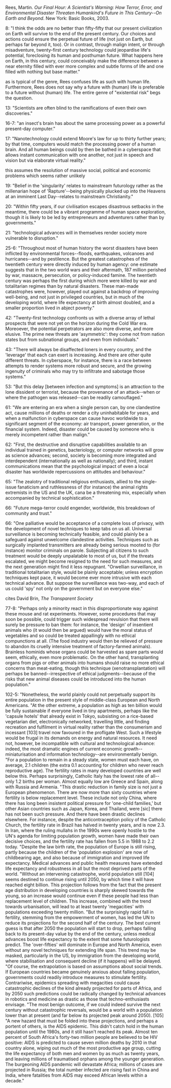 Rees, Martin. *Our Final Hour: A Scientist's Warning: How Terror, Error, and Environmental Disaster Threaten Humankind's Future in This Century--On Earth and Beyond*. New York: Basic Books, 2003.

8:  "I think the odds are no better than fifty-fifty that our present civilization on Earth will survive to the end of the present century. Our choices and actions could ensure the perpetual future of life (not just on Earth, but perhaps far beyond it, too). Or in contrast, through malign intent, or through misadventure, twenty-first century technology could jeopardise life's potential, foreclosing its human and posthuman future. What happens here on Earth, in this century, could conceivably make the difference between a near eternity filled with ever more complex and subtle forms of life and one filled with nothing but base matter."

as is typical of the genre, Rees confuses life as such with human life. Furthermore, Rees does not say why a future with (human) life is preferable to a future without (human) life. The entire genre of "existential risk" begs the question.

13:  "Scientists are often blind to the ramifications of even their own discoveries."

16-7:  "an insect's brain has about the same processing power as a powerful present-day computer."

17:  "Nanotechnology could extend Moore's law for up to thirty further years; by that time, computers would match the processing power of a human brain. And all human beings could by then be bathed in a cyberspace that allows instant communication with one another, not just in speech and vision but via elaborate virtual reality."

this assumes the resolution of massive social, political and economic problems which seems rather unlikely
	
19:  "Belief in the 'singularity' relates to mainstream futurology rather as the millenarian hope of 'Rapture'--being physically plucked up into the Heavens at an imminent Last Day--relates to mainstream Christianity."

20:  "Within fifty years, if our civilisation escapes disastrous setbacks in the meantime, there could be a vibrant programme of human space exploration, though it is likely to be led by entrepreneurs and adventurers rather than by governments."

21:  "technological advances will in themselves render society more vulnerable to disruption."

25-6:  "Throughout most of human history the worst disasters have been inflicted by environmental forces--floods, earthquakes, volcanoes and hurricanes--and by pestilence. But the greatest catastrophes of the twentieth century were directly induced by human agency: one estimate suggests that in the two world wars and their aftermath, 187 million perished by war, massacre, persecution, or policy-induced famine. The twentieth century was perhaps the first during which more were killed by war and totalitarian regimes than by natural disasters. These man-made catastrophes were, however, played out against a backdrop of improving well-being, and not just in privileged countries, but in much of the developing world, where life expectancy at birth almost doubled, and a smaller proportion lived in abject poverty."

42:  "Twenty-first technology confronts us with a diverse array of lethal prospects that were not yet on the horizon during the Cold War era. Moreoever, the potential perpetrators are also more diverse, and more elusive. The prime new threats are 'asymmetric': they come not from nation states but from subnational groups, and even from individuals."

43:  "There will always be disaffected loners in every country, and the 'leverage' that each can exert is increasing. And there are other quite different threats. In cyberspace, for instance, there is a race between attempts to render systems more robust and secure, and the growing ingenuity of criminals who may try to infiltrate and sabotage those systems."

53:  "But this delay [between infection and symptoms] is an attraction to the lone dissident or terrorist, because the provenance of an attack--when or where the pathogen was released--can be readily camouflaged."

61:  "We are entering an era when a single person can, by one clandestine act, cause millions of deaths or render a city uninhabitable for years, and when a malfunction in cyberspace can cause havoc worldwide to a significant segment of the economy: air transport, power generation, or the financial system. Indeed, disaster could be caused by someone who is merely incompetent rather than malign."

62:  "First, the destructive and disruptive capabilities available to an individual trained in genetics, bacteriology, or computer networks will grow as science advances; second, society is becoming more integrated and interdependent (internationally as well as nationally); and third, instant communications mean that the psychological impact of even a local disaster has worldwide repercussions on attitudes and behaviour."

65:  "The zealotry of traditional religious enthusiasts, allied to the single-issue fanaticism and ruthlessness of (for instance) the animal rights extremists in the US and the UK, cana be a threatening mix, especially when accompanied by technical sophistication."

66:  "Future mega-terror could engender, worldwide, this breakdown of community and trust."

66:  "One palliative would be acceptance of a complete loss of privacy, with the development of novel techniques to keep tabs on us all. Universal surveillance is becoming technically feasible, and could plainly be a safeguard against unwelcome clandestine activities. Techniques such as surgically implanted transmitters are already being serious mooted to (for instance) monitor criminals on parole. Subjecting all citizens to such treatment would be deeply unpalatable to most of us, but if the threats escalated, we might become resigned to the need for such measures, and the next generation might find it less repugnant.
"Orwellian surveillance, in traditional totalitarian style, would be plainly acceptable; unless encryption techniques kept pace, it would become ever more intrusive with each technical advance. But suppose the surveillance was two-way, and each of us could 'spy' not only on the government but on everyone else."
	
cites David Brin, *The Transparent Society*
	
77-8:  "Perhaps only a minority react in this disproportionate way against these mouse and rat experiments. However, some procedures that may soon be possible, could trigger such widespread revulsion that there will surely be pressure to ban them: for instance, the 'design' of insentient animals who (it would then be argued) would have the moral status of vegetables and so could be treated appallingly with no ethical compunctions at all. (The food industry would then be relieved of pressure to abandon its cruelly intensive treatment of factory-farmed animals). Brainless hominids whose organs could be harvested as spare parts would seem, ethically, even more problematic. On the other hand, transplanting organs from pigs or other animals into humans should raise no more ethical concerns than meat-eating, though this technique (xenotransplantation) will perhaps be banned--irrespective of ethical judgments--because of the risks that new animal diseases could be introduced into the human population."

102-5:  "Nonetheless, the world plainly could not perpetually support its entire population in the present style of middle-class European and North Americans.
"At the other extreme, a population as high as ten billion would be fully sustainable if everyone lived in tiny apartments, perhaps like the 'capsule hotels' that already exist in Tokyo, subsisting on a rice-based vegetarian diet, electronically networked, travelling little, and finding recreation and fulfilment in virtual reality rather than the consumerism and incessant [103] travel now favoured in the profligate West. Such a lifestyle would be frugal in its demands on energy and natural resources. It need not, however, be incompatible with cultural and technological advance: indeed, the most dramatic engines of current economic growth--miniaturisation and information technology--are environmentally benign.
"For a population to remain in a steady state, women must each have, on average, 2.1 children (the extra 0.1 accounting for children who never reach reproductive age). The fertility rates in many developed countries are well below this. Perhaps surprisingly, Catholic Italy has the lowest rate of all--only 1.2 births per woman. Almost equally low are Greece and Spain, along with Russia and Armenia.
"This drastic reduction in family size is not just a European phenomenon. There are now more than sixty countries where fertility is below replacement level. These include not only China, where there has long been insistent political pressure for 'one-child families,' but other Asian countries such as Japan, Korea, and Thailand, were [sic] there has not been such pressure. And there have been drastic declines elsewhere. For instance, despite the anticontraception policy of the Catholic Church, the fertility rate in Brazil has halved in twenty years, and is now 2.3. In Iran, where the ruling mullahs in the 1990s were openly hostile to the UN's agenda for limiting population growth, women have made their own decisive choices, and the fertility rate has fallen from 5.5 in 1988 to 2.2 today.
"Despite the law birth rate, the population of Europe is still rising, partly because the children of the 'population explosion' are now of childbearing age, and also because of immigration and improved life expectancy. Medical advances and public health measures have extended life expectancy and robustness in all but the most deprived parts of the world.
"Without an intervening catastrophe, world population still [104] seems destined to continue rising until 2050, by which time it will have reached eight billion. This projection follows from the fact that the present age distribution in developing countries is sharply skewed towards the young, so an increase would continue even if these people had less than replacement level of children. This increase, combined with the trend towards urbanisation, will lead to at least twenty 'megacities' with populations exceeding twenty million.
"But the surprisingly rapid fall in fertility, stemming from the empowerment of women, has led the UN to reduce its projections for the second half of the century. The best current guess is that after 2050 the population will start to drop, perhaps falling back to its present-day value by the end of the century, unless medical advances boost life expectancy to the extent that some futurologists predict. The 'over-fifties' will dominate in Europe and North America, even without any novel techniques for extending life span. This trend may be masked, particularly in the US, by immigration from the developing world, where stabilisation and consequent decline (if it happens) will be delayed.
"Of course, the extrapolation is based on assumptions about social trends. If European countries became genuinely anxious about falling population, governments could readily introduce measures to stimulate fertility. Contrariwise, epidemics spreading with megacities could cause catastrophic declines of the kind already projected for parts of Africa, and by 2050 such predictions could be radically changed by technical advances in robotics and medicine as drastic as those that techno-enthusiasts envisage.
"The most benign outcome, if we could indeed survive the next century without catastrophic reversals, would be a world with a population lower than at present (and far below its projected peak around 2050). [105]
"A new hazard that must be folded into these projections, and perhaps a portent of others, is the AIDS epidemic. This didn't catch hold in the human population until the 1980s, and it still hasn't reached its peak. Almost ten percent of South Africa's forty-two million people are believed to be HIV positive: AIDS is predicted to cause seven million deaths by 2010 in that country alone, wiping out much of the most productive age group, cutting the life expectancy of both men and women by as much as twenty years, and leaving millions of traumatised orphans among the younger generation. The burgeoning AIDS pandemic will devastate Africa; millions of cases are projected in Russia; the total number infected are rising fast in China and India, where fatalities from AIDS may exceed African levels within a decade."